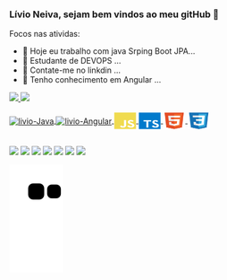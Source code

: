 ### Lívio Neiva, sejam bem vindos ao meu gitHub 👋

<!-- sites estudos
https://www.youtube.com/watch?v=TsaLQAetPLU 
https://github.com/rafaballerini/PerfilGithub
-->

Focos nas atividas:

- 🔭 Hoje eu trabalho com java Srping Boot JPA...
- 🌱 Estudante de DEVOPS ...
- 👯 Contate-me no linkdin ...
- 🤔 Tenho conhecimento em Angular ...
<!-- - 
- 💬 Ask me about ...
- 📫 How to reach me: ...
- 😄 Pronouns: ...
- ⚡ Fun fact: ...
-->

<!-- link com exemplos https://github.com/anuraghazra/github-readme-stats -->
<div>
  <a href="https://github.com/LivioNeiva">
  <img height="180em" src="https://github-readme-stats.vercel.app/api?username=livioneiva&show_icons=true&theme=dracula&include_all_commits=true&count_private=true"/>
  <img height="180em" src="https://github-readme-stats.vercel.app/api/top-langs/?username=livioneiva&layout=compact&langs_count=7&theme=dracula"/>
</div>
  <div style="display: inline_block"><br>
  <!-- icons com exemplos https://devicon.dev -->
  <img align="center" alt="livio-Java" height="30" width="40" src="https://cdn.jsdelivr.net/gh/devicons/devicon/icons/java/java-plain.svg">
  <img align="center" alt="livio-Angular" height="30" width="40" src="https://cdn.jsdelivr.net/gh/devicons/devicon/icons/angularjs/angularjs-original.svg">
  <img align="center" alt="livio-Js" height="30" width="40" src="https://raw.githubusercontent.com/devicons/devicon/master/icons/javascript/javascript-plain.svg">
  <img align="center" alt="livio-Ts" height="30" width="40" src="https://raw.githubusercontent.com/devicons/devicon/master/icons/typescript/typescript-plain.svg">
  <!-- <img align="center" alt="livio-React" height="30" width="40" src="https://raw.githubusercontent.com/devicons/devicon/master/icons/react/react-original.svg"> -->
  <img align="center" alt="livio-HTML" height="30" width="40" src="https://raw.githubusercontent.com/devicons/devicon/master/icons/html5/html5-original.svg">
  <img align="center" alt="livio-CSS" height="30" width="40" src="https://raw.githubusercontent.com/devicons/devicon/master/icons/css3/css3-original.svg">
  <!-- <img align="center" alt="livio-Python" height="30" width="40" src="https://raw.githubusercontent.com/devicons/devicon/master/icons/python/python-original.svg">  -->
  <!-- <img align="center" alt="livio-Csharp" height="30" width="40" src="https://raw.githubusercontent.com/devicons/devicon/master/icons/csharp/csharp-original.svg">  -->
  <!-- <img align="right" alt="livio-yoda" src="https://cdn.discordapp.com/attachments/795358919417397249/825430589581688872/hi.gif"> -->
</div>

  ##
  <!--
    https://dev.to/envoy_/150-badges-for-github-pnk
    https://shields.io/
  -->
  <div> 
  <a href="https://www.gmail.com" target="_blank"><img src="https://img.shields.io/badge/Gmail-D14836?style=for-the-badge&logo=gmail&logoColor=white" target="_blank"></a>
  <a href="https://www.youtube.com/channel/UC_-uuuZbY0AAt9CViNzvc-Q" target="_blank"><img src="https://img.shields.io/badge/YouTube-FF0000?style=for-the-badge&logo=youtube&logoColor=white" target="_blank"></a>
  <a href="https://instagram.com/rafaballerini" target="_blank"><img src="https://img.shields.io/badge/-Instagram-%23E4405F?style=for-the-badge&logo=instagram&logoColor=white" target="_blank"></a>
 	<a href="https://www.twitch.tv/rafaballerinii" target="_blank"><img src="https://img.shields.io/badge/Twitch-9146FF?style=for-the-badge&logo=twitch&logoColor=white" target="_blank"></a>
 <a href="https://discord.gg/pDbY76q8Qf" target="_blank"><img src="https://img.shields.io/badge/Discord-7289DA?style=for-the-badge&logo=discord&logoColor=white" target="_blank"></a> 
  <a href = "mailto:contatorafaballerini@gmail.com"><img src="https://img.shields.io/badge/-Gmail-%23333?style=for-the-badge&logo=gmail&logoColor=white" target="_blank"></a>
  <a href="https://www.linkedin.com/in/rafaella-ballerini-45875016a" target="_blank"><img src="https://img.shields.io/badge/-LinkedIn-%230077B5?style=for-the-badge&logo=linkedin&logoColor=white" target="_blank"></a> 
 
  ![Snake animation](https://github.com/rafaballerini/rafaballerini/blob/output/github-contribution-grid-snake.svg)
 
</div>

